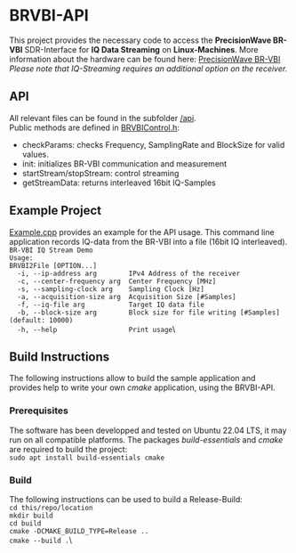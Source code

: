 # BRVBI-API
This project provides the necessary code to access the **PrecisionWave BR-VBI** SDR-Interface for **IQ Data Streaming** on **Linux-Machines**. More information about the hardware can be found here: [PrecisionWave BR-VBI](https://www.precisionwave.com/products/signal-analyzers)\
*Please note that IQ-Streaming requires an additional option on the receiver.*

## API

All relevant files can be found in the subfolder [/api](https://github.com/PrecisionWave/BRVBI-API/tree/main/api).\
Public methods are defined in [BRVBIControl.h](https://github.com/PrecisionWave/BRVBI-API/blob/main/api/BRVBIControl.h):

 - checkParams: checks Frequency, SamplingRate and BlockSize for valid values.
 - init: initializes BR-VBI communication and measurement
 - startStream/stopStream: control streaming
 - getStreamData: returns interleaved 16bit IQ-Samples

## Example Project
[Example.cpp](https://github.com/PrecisionWave/BRVBI-API/blob/main/Example.cpp) provides an example for the API usage. This command line application records IQ-data from the BR-VBI into a file (16bit IQ interleaved).\
`BR-VBI IQ Stream Demo`\
`Usage:`\
`BRVBI2File [OPTION...]`\
`  -i, --ip-address arg        IPv4 Address of the receiver`\
`  -c, --center-frequency arg  Center Frequency [MHz]`\
`  -s, --sampling-clock arg    Sampling Clock [Hz]`\
`  -a, --acquisition-size arg  Acquisition Size [#Samples]`\
`  -f, --iq-file arg           Target IQ data file`\
`  -b, --block-size arg        Block size for file writing [#Samples] (default: 10000)`\
`  -h, --help                  Print usage`\

## Build Instructions
The following instructions allow to build the sample application and provides help to write your own *cmake* application, using the BRVBI-API.
### Prerequisites
The software has been developped and tested on Ubuntu 22.04 LTS, it may run on all compatible platforms. The packages *build-essentials* and *cmake* are required to build the project:\
`sudo apt install build-essentials cmake`

### Build
The following instructions can be used to build a Release-Build:\
`cd this/repo/location`\
`mkdir build`\
`cd build`\
`cmake -DCMAKE_BUILD_TYPE=Release ..`\
`cmake --build .`\
